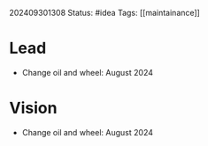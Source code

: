 202409301308
Status: #idea
Tags: [[maintainance]]

# Lead
- Change oil and wheel: August 2024

# Vision
- Change oil and wheel: August 2024
